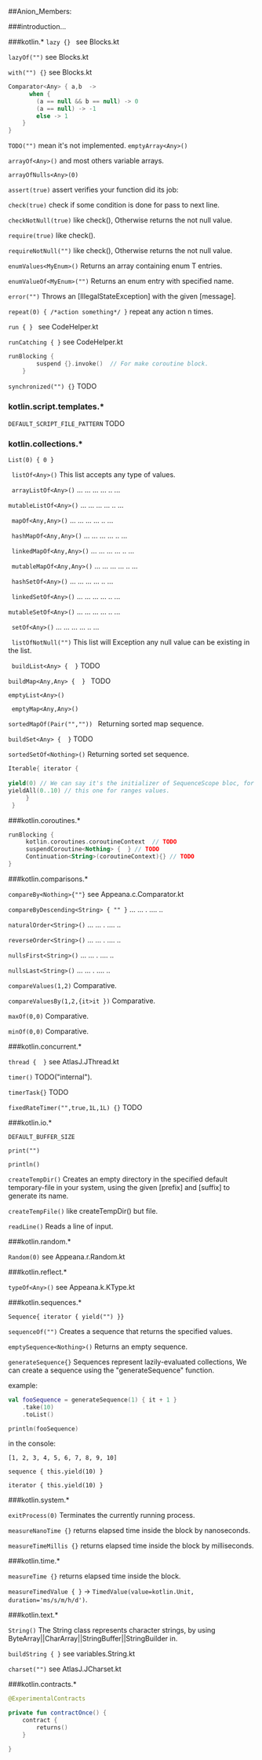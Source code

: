 ##Anion_Members:

###introduction...

###kotlin.*
`lazy {} ` see Blocks.kt

`lazyOf("")`  see Blocks.kt
 
`with("") {}` see Blocks.kt 

```kotlin
Comparator<Any> { a,b  -> 
      when {
        (a == null && b == null) -> 0
        (a == null) -> -1
        else -> 1
    }
}
```

`TODO("")` mean it's not implemented.
`emptyArray<Any>()`

`arrayOf<Any>()`  and most others variable arrays.

`arrayOfNulls<Any>(0)`

`assert(true)`  assert verifies your function did its job:

`check(true)`  check if some condition is done for pass to next line.

`checkNotNull(true)`  like check(), Otherwise returns the not null value.

`require(true)`  like check().

`requireNotNull("")`  like check(), Otherwise returns the not null value.

`enumValues<MyEnum>()`  Returns an array containing enum T entries.

`enumValueOf<MyEnum>("")`  Returns an enum entry with specified name.

`error("")`  Throws an [IllegalStateException] with the given [message].

`repeat(0) { /*action something*/ }`  repeat any action n times.

`run { } ` see CodeHelper.kt

`runCatching { }`  see CodeHelper.kt
```kotlin
runBlocking {
        suspend {}.invoke()  // For make coroutine block.
    }
```

`synchronized("") {}`  TODO

### kotlin.script.templates.*

`DEFAULT_SCRIPT_FILE_PATTERN` TODO

### kotlin.collections.*

`List(0) { 0 }`

` listOf<Any>()` This list accepts any type of values.

` arrayListOf<Any>()`  ...  ...    ...   ... ..   ...

`mutableListOf<Any>()`  ...  ...    ...   ... ..   ...

` mapOf<Any,Any>()`  ...  ...    ...   ... ..   ...

` hashMapOf<Any,Any>()`  ...  ...    ...   ... ..   ...

` linkedMapOf<Any,Any>()`  ...  ...    ...   ... ..   ...

` mutableMapOf<Any,Any>()`  ...  ...    ...   ... ..   ...

` hashSetOf<Any>()`  ...  ...    ...   ... ..   ...

` linkedSetOf<Any>()`  ...  ...    ...   ... ..   ...

`mutableSetOf<Any>()`  ...  ...    ...   ... ..   ...

` setOf<Any>()`  ...  ...    ...   ... ..   ...

` listOfNotNull("")` This list will Exception any null value can be existing in the list.

` buildList<Any> {  }` TODO

`buildMap<Any,Any> {  } ` TODO

`emptyList<Any>()`

` emptyMap<Any,Any>()`

 `sortedMapOf(Pair("","")) ` Returning sorted map sequence.

 `buildSet<Any> {  }` TODO

 `sortedSetOf<Nothing>()` Returning sorted set sequence.

```kotlin
Iterable{ iterator {
    
yield(0) // We can say it's the initializer of SequenceScope bloc, for one value.
yieldAll(0..10) // this one for ranges values.
     }
 }
 ```

###kotlin.coroutines.*
```kotlin
runBlocking {
     kotlin.coroutines.coroutineContext  // TODO
     suspendCoroutine<Nothing> {  } // TODO
     Continuation<String>(coroutineContext){} // TODO
}
```

###kotlin.comparisons.*

`compareBy<Nothing>{""}` see Appeana.c.Comparator.kt

`compareByDescending<String> { "" }`  ...    ...  .    ....    ..

`naturalOrder<String>()`  ...    ...  .    ....    ..

`reverseOrder<String>()`  ...    ...  .    ....    ..

`nullsFirst<String>()` ...    ...  .    ....    ..

`nullsLast<String>()`  ...    ...  .    ....    ..

`compareValues(1,2)` Comparative.

`compareValuesBy(1,2,{it>it })`  Comparative.

`maxOf(0,0)`  Comparative.

`minOf(0,0)`  Comparative.

###kotlin.concurrent.*

`thread {  }` see AtlasJ.JThread.kt

`timer()` TODO("internal").

`timerTask{}` TODO

`fixedRateTimer("",true,1L,1L) {}`  TODO

###kotlin.io.*

`DEFAULT_BUFFER_SIZE`

`print("")`

`println()`

`createTempDir()`  Creates an empty directory in the specified default temporary-file in your system, using the given [prefix] and [suffix] to generate its name.

`createTempFile()` like createTempDir() but file.

`readLine()`  Reads a line of input.

###kotlin.random.*

`Random(0)` see Appeana.r.Random.kt

###kotlin.reflect.*

`typeOf<Any>()` see Appeana.k.KType.kt

###kotlin.sequences.*

`Sequence{ iterator { yield("") }}`

`sequenceOf("")`  Creates a sequence that returns the specified values.

`emptySequence<Nothing>()`  Returns an empty sequence.

`generateSequence{}` Sequences represent lazily-evaluated collections, We can create a sequence using the "generateSequence" function.

 example:

```kotlin
val fooSequence = generateSequence(1) { it + 1 }
    .take(10)
    .toList()

println(fooSequence)  
```
in the console:

`[1, 2, 3, 4, 5, 6, 7, 8, 9, 10]`

`sequence { this.yield(10) }`

`iterator { this.yield(10) }`

###kotlin.system.*

`exitProcess(0)` Terminates the currently running process.

`measureNanoTime {}` returns elapsed time inside the block by nanoseconds.

`measureTimeMillis {}` returns elapsed time inside the block by milliseconds.

###kotlin.time.*

`measureTime {}` returns elapsed time inside the block.

`measureTimedValue { }`  -> `TimedValue(value=kotlin.Unit, duration='ms/s/m/h/d')`.

###kotlin.text.*

`String()` The String class represents character strings, by using ByteArray||CharArray||StringBuffer||StringBuilder in.

 `buildString { }`  see variables.String.kt

 `charset("")`  see AtlasJ.JCharset.kt

###kotlin.contracts.*

```kotlin
@ExperimentalContracts

private fun contractOnce() {
    contract { 
        returns() 
    }

}
```





